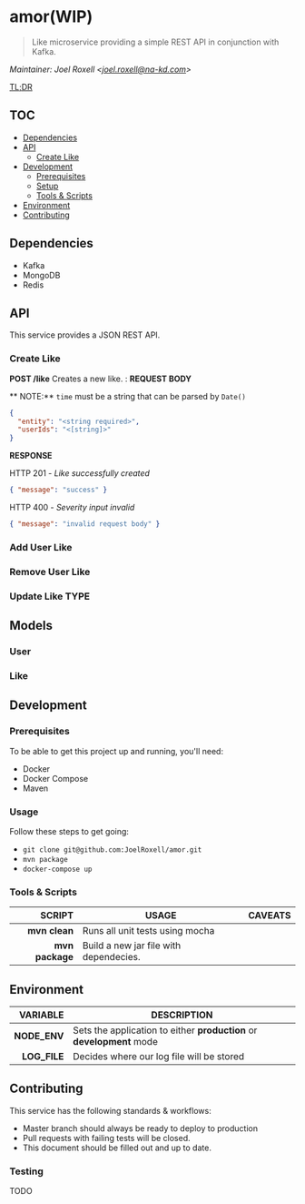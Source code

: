 # amor(WIP)
> Like microservice providing a simple REST API in conjunction with Kafka.

*Maintainer: Joel Roxell &lt;joel.roxell@na-kd.com&gt;*

[TL;DR](#api)

## TOC
<!-- TOC depthFrom:2 depthTo:6 widthLinks:1 upateOnSave:1 orderedList:0 -->

- [Dependencies](#dependencies)
- [API](#api)
	- [Create Like](#create-like)
- [Development](#development)
	- [Prerequisites](#prerequisites)
	- [Setup](#setup)
	- [Tools & Scripts](#tools-scripts)
- [Environment](#environment)
- [Contributing](#contributing)

<!-- /TOC -->

## Dependencies
- Kafka
- MongoDB
- Redis

## API
This service provides a JSON REST API.

### Create Like
**POST /like**
Creates a new like.
:
**REQUEST BODY**

** NOTE:** `time` must be a string that can be parsed by `Date()`
```json
{
  "entity": "<string required>",
  "userIds": "<[string]>"
}
```

**RESPONSE**

HTTP 201 - *Like successfully created*
```json
{ "message": "success" }
```

HTTP 400 - *Severity input invalid*
```json
{ "message": "invalid request body" }
```

### Add User Like

### Remove User Like

### Update Like TYPE

## Models

### User

### Like

## Development
### Prerequisites
To be able to get this project up and running, you'll need:
* Docker
* Docker Compose
* Maven

### Usage
Follow these steps to get going:
* `git clone git@github.com:JoelRoxell/amor.git`
* `mvn package`
* `docker-compose up`

### Tools & Scripts
| **SCRIPT**            | **USAGE**                                           | **CAVEATS**
|----------------------:|-----------------------------------------------------|-------------
|**mvn clean**          | Runs all unit tests using mocha                     |            |
|**mvn package**        | Build a new jar file with dependecies.              |            |

## Environment
| **VARIABLE** | **DESCRIPTION**                                                      |
|-------------:|----------------------------------------------------------------------|
|**NODE_ENV**  |Sets the application to either **production** or **development** mode |
|**LOG_FILE**  |Decides where our log file will be stored                             |

## Contributing
This service has the following standards & workflows:
* Master branch should always be ready to deploy to production
* Pull requests with failing tests will be closed.
* This document should be filled out and up to date.

### Testing
TODO